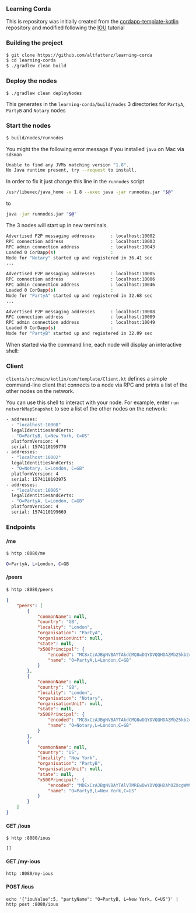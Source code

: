 ### Learning Corda

This is repository was initially created from the [cordapp-template-kotlin](https://github.com/corda/cordapp-template-kotlin/) repository and modified following the [IOU](https://docs.corda.net/tutorials-index.html) tutorial

### Building the project

```bash
$ git clone https://github.com/altfatterz/learning-corda
$ cd learning-corda
$ ./gradlew clean build
```

### Deploy the nodes

```bash
$ ./gradlew clean deployNodes
```

This generates in the `learning-corda/build/nodes` 3 directories for `PartyA`, `PartyB` and `Notary` nodes

### Start the nodes

```bash
$ build/nodes/runnodes
```
 
You might the the following error message if you installed `java` on Mac via `sdkman` 

```bash
Unable to find any JVMs matching version "1.8".
No Java runtime present, try --request to install.
```
 
In order to fix it just change this line in the `runnodes` script

```bash
/usr/libexec/java_home -v 1.8 --exec java -jar runnodes.jar "$@"
```

to 

```bash
java -jar runnodes.jar "$@"
```

The 3 nodes will start up in new terminals.

```bash
Advertised P2P messaging addresses      : localhost:10002
RPC connection address                  : localhost:10003
RPC admin connection address            : localhost:10043
Loaded 0 CorDapp(s)                     : 
Node for "Notary" started up and registered in 36.41 sec
...

Advertised P2P messaging addresses      : localhost:10005
RPC connection address                  : localhost:10006
RPC admin connection address            : localhost:10046
Loaded 0 CorDapp(s)                     : 
Node for "PartyA" started up and registered in 32.68 sec
...

Advertised P2P messaging addresses      : localhost:10008
RPC connection address                  : localhost:10009
RPC admin connection address            : localhost:10049
Loaded 0 CorDapp(s)                     : 
Node for "PartyB" started up and registered in 32.09 sec
``` 

When started via the command line, each node will display an interactive shell:

### Client

`clients/src/main/kotlin/com/template/Client.kt` defines a simple command-line client that connects to a node via RPC 
and prints a list of the other nodes on the network.

You can use this shell to interact with your node. For example, enter `run networkMapSnapshot` to see a list of 
the other nodes on the network:

```bash
- addresses:
  - "localhost:10008"
  legalIdentitiesAndCerts:
  - "O=PartyB, L=New York, C=US"
  platformVersion: 4
  serial: 1574110199770
- addresses:
  - "localhost:10002"
  legalIdentitiesAndCerts:
  - "O=Notary, L=London, C=GB"
  platformVersion: 4
  serial: 1574110193975
- addresses:
  - "localhost:10005"
  legalIdentitiesAndCerts:
  - "O=PartyA, L=London, C=GB"
  platformVersion: 4
  serial: 1574110199669
```

### Endpoints

#### /me

```bash
$ http :8080/me

O=PartyA, L=London, C=GB
```

#### /peers

```bash
$ http :8080/peers
```

```json
{
    "peers": [
        {
            "commonName": null,
            "country": "GB",
            "locality": "London",
            "organisation": "PartyA",
            "organisationUnit": null,
            "state": null,
            "x500Principal": {
                "encoded": "MC8xCzAJBgNVBAYTAkdCMQ8wDQYDVQQHDAZMb25kb24xDzANBgNVBAoMBlBhcnR5QQ==",
                "name": "O=PartyA,L=London,C=GB"
            }
        },
        {
            "commonName": null,
            "country": "GB",
            "locality": "London",
            "organisation": "Notary",
            "organisationUnit": null,
            "state": null,
            "x500Principal": {
                "encoded": "MC8xCzAJBgNVBAYTAkdCMQ8wDQYDVQQHDAZMb25kb24xDzANBgNVBAoMBk5vdGFyeQ==",
                "name": "O=Notary,L=London,C=GB"
            }
        },
        {
            "commonName": null,
            "country": "US",
            "locality": "New York",
            "organisation": "PartyB",
            "organisationUnit": null,
            "state": null,
            "x500Principal": {
                "encoded": "MDExCzAJBgNVBAYTAlVTMREwDwYDVQQHDAhOZXcgWW9yazEPMA0GA1UECgwGUGFydHlC",
                "name": "O=PartyB,L=New York,C=US"
            }
        }
    ]
}
```

#### GET /ious

```
$ http :8080/ious

[]
```

#### GET /my-ious

```
http :8080/my-ious
```

#### POST /ious

```
echo '{"iouValue":5, "partyName": "O=PartyB, L=New York, C=US"}' | http post :8080/ious
```
